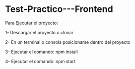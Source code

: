 # Test-Practico---Frontend

Para Ejecutar el proyecto:

1- Descargar el proyecto o clonar

2- En un terminal o consola posicionarse dentro del proyecto

3- Ejecutar el comando: npm install

4- Ejecutar el comando: npm start
